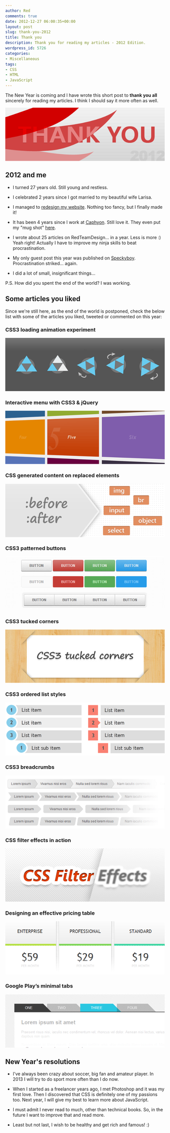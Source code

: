 ```yaml
---
author: Red
comments: true
date: 2012-12-27 06:00:35+00:00
layout: post
slug: thank-you-2012
title: Thank you
description: Thank you for reading my articles - 2012 Edition.
wordpress_id: 5726
categories:
- Miscellaneous
tags:
- CSS
- HTML
- JavaScript
---
```


The New Year is coming and I have wrote this short post to **thank you all** sincerely for reading my articles. I think I should say it more often as well.

![Thank you (2012)](/dist/uploads/2012/12/thank-you.png)

<!-- more -->


## 2012 and me
	
  * I turned 27 years old. Still young and restless.
	
  * I celebrated 2 years since I got married to my beautiful wife Larisa.
	
  * I managed to [redesign my website](http://www.red-team-design.com/new-responsive-design-for-rtd). Nothing too fancy, but I finally made it!
	
  * It has been 4 years since I work at [Caphyon](http://www.caphyon.com/). Still love it. They even put my "mug shot" [here](http://www.advancedwebranking.com/team/).
	
  * I wrote about 25 articles on RedTeamDesign... in a year. Less is more :) Yeah right! Actually I have to improve my ninja skills to beat procrastination.
	
  * My only guest post this year was published on [Speckyboy](http://speckyboy.com/2012/02/15/how-to-build-a-stylish-css3-search-box/). Procrastination striked... again.
	
  * I did a lot of small, insignificant things...

P.S. How did you spent the end of the world? I was working.

## Some articles you liked

Since we're still here, as the end of the world is postponed, check the below list with some of the articles you liked, tweeted or commented on this year:

### CSS3 loading animation experiment

[![](/dist/uploads/2012/03/css3-loading-animation.png)](http://www.red-team-design.com/css3-loading-animation-experiment)

### Interactive menu with CSS3 & jQuery

[![](/dist/uploads/2012/04/interactive-menu-with-css3-jquery-preview.png)](http://www.red-team-design.com/interactive-menu-with-css3-jquery)

### CSS generated content on replaced elements

[![](/dist/uploads/2012/06/css-generated-content-replaced-elements.png)](http://www.red-team-design.com/css-generated-content-replaced-elements)

### CSS3 patterned buttons

[![](/dist/uploads/2012/09/css3-patterned-buttons.png)](http://www.red-team-design.com/css3-patterned-buttons)

### CSS3 tucked corners

[![](/dist/uploads/2012/10/css3-tucked-corners.jpg)](http://www.red-team-design.com/css3-tucked-corners)

### CSS3 ordered list styles

[![](/dist/uploads/2012/02/css3-ordered-list-styles.png)](http://www.red-team-design.com/css3-ordered-list-styles)

### CSS3 breadcrumbs

[![](/dist/uploads/2012/01/css3-breadcrumbs.png)](http://www.red-team-design.com/css3-breadcrumbs)

### CSS filter effects in action

[![](/dist/uploads/2012/05/css-filter-effects-in-action.png)](http://www.red-team-design.com/css-filter-effects-in-action)

### Designing an effective pricing table

[![](/dist/uploads/2012/07/css3-pricing-table.png)](http://www.red-team-design.com/designing-an-effective-pricing-table)

### Google Play’s minimal tabs

[![](/dist/uploads/2012/05/minimal-tabs-css3-jquery.png)](http://www.red-team-design.com/google-play-minimal-tabs-with-css3-jquery)

## New Year's resolutions

	
  * I've always been crazy about soccer, big fan and amateur player. In 2013 I will try to do sport more often than I do now.
	
  * When I started as a freelancer years ago, I met Photoshop and it was my first love. Then I discovered that CSS is definitely one of my passions too. Next year, I will give my best to learn more about JavaScript.
	
  * I must admit I never read to much, other than technical books. So, in the future I want to improve that and read more.
	
  * Least but not last, I wish to be healthy and get rich and famous! :)